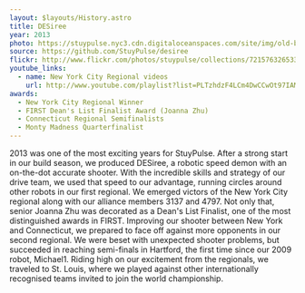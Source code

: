 ```yaml
---
layout: $layouts/History.astro
title: DESiree
year: 2013
photo: https://stuypulse.nyc3.cdn.digitaloceanspaces.com/site/img/old-bots/2013_DESiree.jpg
source: https://github.com/StuyPulse/desiree
flickr: http://www.flickr.com/photos/stuypulse/collections/72157632653333354/
youtube_links:
  - name: New York City Regional videos
    url: http://www.youtube.com/playlist?list=PLTzhdzF4LCm4DwCCwOt97IAM-h1MJkyTb
awards:
  - New York City Regional Winner
  - FIRST Dean's List Finalist Award (Joanna Zhu)
  - Connecticut Regional Semifinalists
  - Monty Madness Quarterfinalist
---
```


2013 was one of the most exciting years for StuyPulse. After a strong start in our build season, we produced DESiree, a robotic speed demon with an on-the-dot accurate shooter. With the incredible skills and strategy of our drive team, we used that speed to our advantage, running circles around other robots in our first regional. We emerged victors of the New York City regional along with our alliance members 3137 and 4797. Not only that, senior Joanna Zhu was decorated as a Dean's List Finalist, one of the most distinguished awards in FIRST. Improving our shooter between New York and Connecticut, we prepared to face off against more opponents in our second regional. We were beset with unexpected shooter problems, but succeeded in reaching semi-finals in Hartford, the first time since our 2009 robot, Michael1. Riding high on our excitement from the regionals, we traveled to St. Louis, where we played against other internationally recognised teams invited to join the world championship.

